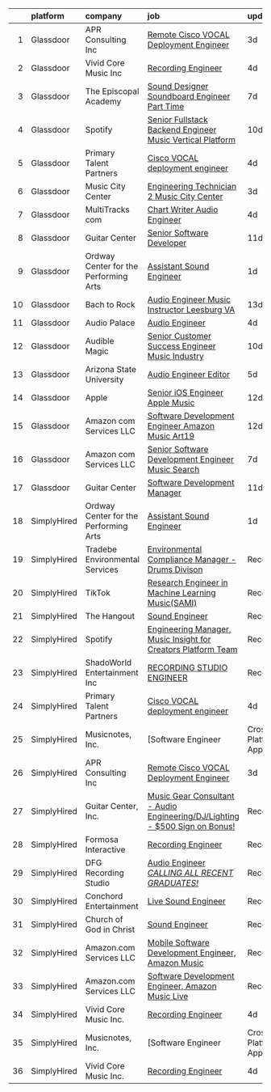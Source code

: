 

|    | platform    | company                               | job                                                                                                                                                                                                                                                                                                                                                                                                                                                                                                                                                                                                                                                                                                                                                                                                                                                                                                                                                                                                                                                                                                                                                                                                                                                                                                                                                     | update_time   | location                |
|---:|:------------|:--------------------------------------|:--------------------------------------------------------------------------------------------------------------------------------------------------------------------------------------------------------------------------------------------------------------------------------------------------------------------------------------------------------------------------------------------------------------------------------------------------------------------------------------------------------------------------------------------------------------------------------------------------------------------------------------------------------------------------------------------------------------------------------------------------------------------------------------------------------------------------------------------------------------------------------------------------------------------------------------------------------------------------------------------------------------------------------------------------------------------------------------------------------------------------------------------------------------------------------------------------------------------------------------------------------------------------------------------------------------------------------------------------------|:--------------|:------------------------|
|  1 | Glassdoor   | APR Consulting Inc                    | [Remote Cisco VOCAL Deployment Engineer](https://www.glassdoor.com/partner/jobListing.htm?pos=103&ao=1110586&s=58&guid=0000018359bfa5ac88a83381bb89b7a2&src=GD_JOB_AD&t=SR&vt=w&ea=1&cs=1_434b3262&cb=1663658075800&jobListingId=1008144961409&cpc=9DC6E4D8324653EE&jrtk=3-0-1gdcrv9epjc8h801-1gdcrv9f5g4fv800-38b1b6dcd94dc75d--6NYlbfkN0DKYEYS6AaSgPeXyWAkdM8_YPNZv0Ej8KjQCXpwSuT3KN5h05DBiQlmBf-mfh9BB2_orXgrxoLBRMxkNRQrolYV9I2SUgpTV9TA5chH-UPupMt7FQa8OnBoqSaBdLcWyH47-zjvTPRP4kAtNejIFilcckzat_tTOpCvVeAJTRjhpw9BHZTvfd7aOSaIOduTirGp-Pq3ZTGe7Aa5c23GHzzHTY6EpILNpyAnd8dV5A3COz38FJZ9U2Wx-u9Wpvz_N6vMUOEqo_M2u2I_ZGxoC_Y5a1rxC5gutIOXHwQrQH9487dJ3gn4az2uSoJoT5Vf2-_x1Coju8-kn3q2rirEmyg_P2qLsrpsI1NT4I2TSJgNXSUEA6hcOGcGxepP_3BuBzZvn5ajU0RncOGDcmno7RPkC0NCFoxoH0VtvA7522OgCCCI5lpTddQfoPd-RO2WQNWyO_QSKZ195tu7gG9FG8cLQ6jU2tnIKF15Qvopn9BlD2mgMNFDQR3PoPMzqQaLMag7R-drxHwZY8wvpUzhbm0K7F9REhhcmznRmBKIToqJiA%3D%3D)                                                                                                                                                                                                                                                                                                                                                                                                                           | 3d            | Houston, TX             |
|  2 | Glassdoor   | Vivid Core Music Inc                  | [Recording Engineer](https://www.glassdoor.com/partner/jobListing.htm?pos=101&ao=1110586&s=58&guid=0000018359bfa5ac88a83381bb89b7a2&src=GD_JOB_AD&t=SR&vt=w&ea=1&cs=1_f4971907&cb=1663658075800&jobListingId=1008142257860&cpc=1CBFC3E34E2A31FF&jrtk=3-0-1gdcrv9epjc8h801-1gdcrv9f5g4fv800-cce2a0d466442279--6NYlbfkN0DkJZbh_dCMJjun8NuS612hyyS_QpFM9YUvOs9QU76VtdbRLYFsamJ9G3k34CI2sgGLV3oPYYU-Y0xwVqVhtUxz4H86wNxC5cAe5xdl0NHdR3Aa0VX1tFWNEb-YxEB428YuhitVHcTpQ3sJYfo0Cs1e67HevCcTmEH-7xGXCGebobpQ3QmFQGmB1gOdhT7XNFslYAJEfkex7bKASrvLdtkmYA4kT-k7rF7PiqBpHSMTRGQ7B3-E_DbNpFcbwPmJUrOu_sucFscgMaoR0oHyISmL_sFek2xRT6ucp0grxQfGnEnX6w9p_3iXQik8Aoa6n7H44Tavr8e5SUlfONr0JO7o0R2l5rJYyf5alx2AuL4VgXV8ZgbgxKoW_Ql9Mqg6whCxCHxK0mc5jB-72ClsXGszsPGePd-aEB9Hl_1qHlkZ2DpDo2SfJycXlUk0QAU7Nqv4ikDD6GOwUfHYJK7Cwhn9K10zyvlGiCkiEfqtkgUsTnfssjif1wMO)                                                                                                                                                                                                                                                                                                                                                                                                                                                                                                           | 4d            | Saint Louis, MO         |
|  3 | Glassdoor   | The Episcopal Academy                 | [Sound Designer  Soundboard Engineer  Part Time ](https://www.glassdoor.com/partner/jobListing.htm?pos=113&ao=1136043&s=58&guid=0000018359bfa5ac88a83381bb89b7a2&src=GD_JOB_AD&t=SR&vt=w&ea=1&cs=1_2078478e&cb=1663658075801&jobListingId=1008134158666&jrtk=3-0-1gdcrv9epjc8h801-1gdcrv9f5g4fv800-42249c09ee087c0a-)                                                                                                                                                                                                                                                                                                                                                                                                                                                                                                                                                                                                                                                                                                                                                                                                                                                                                                                                                                                                                                   | 7d            | Newtown Square, PA      |
|  4 | Glassdoor   | Spotify                               | [Senior Fullstack Backend Engineer  Music Vertical Platform](https://www.glassdoor.com/partner/jobListing.htm?pos=106&ao=1136043&s=58&guid=0000018359bfa5ac88a83381bb89b7a2&src=GD_JOB_AD&t=SR&vt=w&cs=1_8873ba1a&cb=1663658075800&jobListingId=1008129613240&jrtk=3-0-1gdcrv9epjc8h801-1gdcrv9f5g4fv800-a24b3b128f6f44d4-)                                                                                                                                                                                                                                                                                                                                                                                                                                                                                                                                                                                                                                                                                                                                                                                                                                                                                                                                                                                                                             | 10d           | New York, NY            |
|  5 | Glassdoor   | Primary Talent Partners               | [Cisco VOCAL deployment engineer](https://www.glassdoor.com/partner/jobListing.htm?pos=102&ao=1110586&s=58&guid=0000018359bfa5ac88a83381bb89b7a2&src=GD_JOB_AD&t=SR&vt=w&ea=1&cs=1_f2712dc6&cb=1663658075800&jobListingId=1008142326403&cpc=6FC5BA77C9A4CD78&jrtk=3-0-1gdcrv9epjc8h801-1gdcrv9f5g4fv800-7d00ccaf62efed1c--6NYlbfkN0DOCvLQenlXS7fh3AEEtPwhntZQnPW7UfiJ0vyM-Z38ZvlXuLrJoooXtLfzu_VlecwdXf2-mFmTvw5qj8J58wcNbZAHqxpQ0rPpLIecZwvN76JywW45ZeN-Zmdv4P0XYW4kVG34I6kwMMlkoMzHT0e0Kc1SMd9maj013JwK54aCCnnjzMboQBdj2AAmYQjrEJ8FylzVlxvfnQ2SEzozK52MgpHQtv_IsromVThrz4mPtOKTSlibuR-z2ZKiODb5QrVISe33T9t_-DLKW_-S1_yZqwF8ORvegcB5rCHavDV_vheHT6lStRCwGH6pC16MLIGqeV0Jm3D9Jp68_0kUm4_oRxF5A7ojy2W4r4h9xwgOiqUUJy80nDeK3A6daaUJb3pZvbOZZy1KSFyEsjuTlrnacdFk_JoNRw_IyKEQ957cHw0af7FzFU4GQWVzreYXVoxZr2ql3M_hwVjTpLfTP8Z1K5USbILV1oVGUTTHEodDQKIQxyH4-I2-MIWyx1BS1bfy918jHHWP67oKQBcO1kKeB1HIkskXR88%3D)                                                                                                                                                                                                                                                                                                                                                                                                                                                | 4d            | Remote                  |
|  6 | Glassdoor   | Music City Center                     | [Engineering Technician 2   Music City Center](https://www.glassdoor.com/partner/jobListing.htm?pos=109&ao=1136043&s=58&guid=0000018359bfa5ac88a83381bb89b7a2&src=GD_JOB_AD&t=SR&vt=w&ea=1&cs=1_f3e895f8&cb=1663658075800&jobListingId=1008144780824&jrtk=3-0-1gdcrv9epjc8h801-1gdcrv9f5g4fv800-9b4715f52be0fb3d-)                                                                                                                                                                                                                                                                                                                                                                                                                                                                                                                                                                                                                                                                                                                                                                                                                                                                                                                                                                                                                                      | 3d            | Nashville, TN           |
|  7 | Glassdoor   | MultiTracks com                       | [Chart Writer   Audio Engineer](https://www.glassdoor.com/partner/jobListing.htm?pos=107&ao=1136043&s=58&guid=0000018359bfa5ac88a83381bb89b7a2&src=GD_JOB_AD&t=SR&vt=w&cs=1_18d793ea&cb=1663658075800&jobListingId=1008142207996&jrtk=3-0-1gdcrv9epjc8h801-1gdcrv9f5g4fv800-ccfc7e7d8acd7691-)                                                                                                                                                                                                                                                                                                                                                                                                                                                                                                                                                                                                                                                                                                                                                                                                                                                                                                                                                                                                                                                          | 4d            | Cedar Park, TX          |
|  8 | Glassdoor   | Guitar Center                         | [Senior Software Developer](https://www.glassdoor.com/partner/jobListing.htm?pos=116&ao=1136043&s=58&guid=0000018359bfa5ac88a83381bb89b7a2&src=GD_JOB_AD&t=SR&vt=w&cs=1_7a8a91ab&cb=1663658075801&jobListingId=1008126583887&jrtk=3-0-1gdcrv9epjc8h801-1gdcrv9f5g4fv800-2b3b599a2892437b-)                                                                                                                                                                                                                                                                                                                                                                                                                                                                                                                                                                                                                                                                                                                                                                                                                                                                                                                                                                                                                                                              | 11d           | Frederick, MD           |
|  9 | Glassdoor   | Ordway Center for the Performing Arts | [Assistant Sound Engineer](https://www.glassdoor.com/partner/jobListing.htm?pos=105&ao=1136043&s=58&guid=0000018359bfa5ac88a83381bb89b7a2&src=GD_JOB_AD&t=SR&vt=w&ea=1&cs=1_c4881de1&cb=1663658075800&jobListingId=1008147271423&jrtk=3-0-1gdcrv9epjc8h801-1gdcrv9f5g4fv800-8cd05db7d9014b72-)                                                                                                                                                                                                                                                                                                                                                                                                                                                                                                                                                                                                                                                                                                                                                                                                                                                                                                                                                                                                                                                          | 1d            | Saint Paul, MN          |
| 10 | Glassdoor   | Bach to Rock                          | [Audio Engineer Music Instructor   Leesburg  VA](https://www.glassdoor.com/partner/jobListing.htm?pos=117&ao=1136043&s=58&guid=0000018359bfa5ac88a83381bb89b7a2&src=GD_JOB_AD&t=SR&vt=w&ea=1&cs=1_87131b07&cb=1663658075801&jobListingId=1008121513694&jrtk=3-0-1gdcrv9epjc8h801-1gdcrv9f5g4fv800-740c828b02a08e51-)                                                                                                                                                                                                                                                                                                                                                                                                                                                                                                                                                                                                                                                                                                                                                                                                                                                                                                                                                                                                                                    | 13d           | Leesburg, VA            |
| 11 | Glassdoor   | Audio Palace                          | [Audio Engineer](https://www.glassdoor.com/partner/jobListing.htm?pos=108&ao=1136043&s=58&guid=0000018359bfa5ac88a83381bb89b7a2&src=GD_JOB_AD&t=SR&vt=w&ea=1&cs=1_89d391c8&cb=1663658075800&jobListingId=1008142812191&jrtk=3-0-1gdcrv9epjc8h801-1gdcrv9f5g4fv800-1eaa16ddf4411fa3-)                                                                                                                                                                                                                                                                                                                                                                                                                                                                                                                                                                                                                                                                                                                                                                                                                                                                                                                                                                                                                                                                    | 4d            | Virginia Beach, VA      |
| 12 | Glassdoor   | Audible Magic                         | [Senior Customer Success Engineer   Music Industry](https://www.glassdoor.com/partner/jobListing.htm?pos=114&ao=1136043&s=58&guid=0000018359bfa5ac88a83381bb89b7a2&src=GD_JOB_AD&t=SR&vt=w&ea=1&cs=1_dae48e2f&cb=1663658075801&jobListingId=1008130465709&jrtk=3-0-1gdcrv9epjc8h801-1gdcrv9f5g4fv800-d82875c7ce777cf8-)                                                                                                                                                                                                                                                                                                                                                                                                                                                                                                                                                                                                                                                                                                                                                                                                                                                                                                                                                                                                                                 | 10d           | Los Gatos, CA           |
| 13 | Glassdoor   | Arizona State University              | [Audio Engineer Editor](https://www.glassdoor.com/partner/jobListing.htm?pos=112&ao=1136043&s=58&guid=0000018359bfa5ac88a83381bb89b7a2&src=GD_JOB_AD&t=SR&vt=w&cs=1_e4d04835&cb=1663658075801&jobListingId=1008140425327&jrtk=3-0-1gdcrv9epjc8h801-1gdcrv9f5g4fv800-89bab4b42d4210d4-)                                                                                                                                                                                                                                                                                                                                                                                                                                                                                                                                                                                                                                                                                                                                                                                                                                                                                                                                                                                                                                                                  | 5d            | Phoenix, AZ             |
| 14 | Glassdoor   | Apple                                 | [Senior iOS Engineer   Apple Music](https://www.glassdoor.com/partner/jobListing.htm?pos=104&ao=1110586&s=58&guid=0000018359bfa5ac88a83381bb89b7a2&src=GD_JOB_AD&t=SR&vt=w&cs=1_824f95da&cb=1663658075800&jobListingId=1008124638462&cpc=3BA4CE39D5B5DEF5&jrtk=3-0-1gdcrv9epjc8h801-1gdcrv9f5g4fv800-b40472fcd5b77a01--6NYlbfkN0BvKrLyj5gPmtZO9T8euul8TCxuuKNOtzRJOomxnwSEodTz2Bc-sPZlC5mDe-NOaJj3uJWhcftnQ1EeXYDYOhOD57yPluTzB7iCWM8TunRiGMJPuBJBLXDP2TWVf1DPRuN5EbUfRePyfAwSkSYaw9N6mbka4b9bxgwV-hCUhwq6fN3NkhxFz7Bs8vrzrhmnynfoXbMqH3v7RIAY5YUXiLfG0WrlVa3nEai6dhTHEdtuvq1k0lg2UyJVDm_6oI5_9YiVMnCy3yJYlfK_rEX95S4EcgxTGuCtrJPmoG9unsW_squI0aWGqr3W0hb-a0r6Lj1bipUwIFqXRfIxikJT5oN8Z_79pNJVonrxqzR5jnn0m19iLZtRcWfTUFmnE6mk5lNeW8l-rKJr51f5oz-F2GxaaQPpZ0gDCiHdpI7CGI73SshYQkzNSM2IkYMRpRfo3qZEGhRQb30Ye-2piRI1n3Ze4cp9Fjh5KfYYEAil45zgIpZ6bieN6dCIbWCw2qXnTgIHMdy5VO6q4VftYkBRM9qxlYYaL7zIJeqyjS9GItqw4fCOgQ7qGd0gFZzXfUlfwwEYd20u6y2_j7y4B1nxzilmSNbEzOV0BvdwFyLhy8N1oNDBTdaKHSTFrl2lb-Pe63I7Vux_7ClROnwD568ECeYbLHnh0s5A3_oiq_CDqyVL85ixe3BRQXe8vVSlsgj5PKSU8MFFb31DmX6gbMfWdanfVKMrVfSxO5cbHWzc6ztRiF-joHiRin0L2u7DxjAO--qUpiciliAib7s-yyxlrxD2_Tf8FqX-nqM1XtnaWUjXhdkhJE2kcBNYverffuZmVLsLQDzS_n2cIgZXhYIMFKyuUTPO7k-0rNtYhqJ1vEXUYyBCgePNWCsYsna7k5ORPIK5o5SxLOx8fOa-4vhJ_MMnpz-iHGhB1p9hlGGDeAOuEks7VgpuQyBP3eHg_lJ2jX9_MES5tCg0RJvzNk9BmGLf) | 12d           | San Diego, CA           |
| 15 | Glassdoor   | Amazon com Services LLC               | [Software Development Engineer   Amazon Music  Art19](https://www.glassdoor.com/partner/jobListing.htm?pos=111&ao=1136043&s=58&guid=0000018359bfa5ac88a83381bb89b7a2&src=GD_JOB_AD&t=SR&vt=w&cs=1_2db6d1e9&cb=1663658075800&jobListingId=1008122422712&jrtk=3-0-1gdcrv9epjc8h801-1gdcrv9f5g4fv800-8fdf4b8576848af7-)                                                                                                                                                                                                                                                                                                                                                                                                                                                                                                                                                                                                                                                                                                                                                                                                                                                                                                                                                                                                                                    | 12d           | San Francisco, CA       |
| 16 | Glassdoor   | Amazon com Services LLC               | [Senior Software Development Engineer  Music  Search ](https://www.glassdoor.com/partner/jobListing.htm?pos=110&ao=1136043&s=58&guid=0000018359bfa5ac88a83381bb89b7a2&src=GD_JOB_AD&t=SR&vt=w&cs=1_4b0b0cd9&cb=1663658075800&jobListingId=1008133918419&jrtk=3-0-1gdcrv9epjc8h801-1gdcrv9f5g4fv800-15b8ae8ba5cd7a7a-)                                                                                                                                                                                                                                                                                                                                                                                                                                                                                                                                                                                                                                                                                                                                                                                                                                                                                                                                                                                                                                   | 7d            | San Francisco, CA       |
| 17 | Glassdoor   | Guitar Center                         | [Software Development Manager](https://www.glassdoor.com/partner/jobListing.htm?pos=115&ao=1136043&s=58&guid=0000018359bfa5ac88a83381bb89b7a2&src=GD_JOB_AD&t=SR&vt=w&cs=1_91fc34ad&cb=1663658075801&jobListingId=1008126583885&jrtk=3-0-1gdcrv9epjc8h801-1gdcrv9f5g4fv800-090270ed63fc687b-)                                                                                                                                                                                                                                                                                                                                                                                                                                                                                                                                                                                                                                                                                                                                                                                                                                                                                                                                                                                                                                                           | 11d           | Frederick, MD           |
| 18 | SimplyHired | Ordway Center for the Performing Arts | [Assistant Sound Engineer](https://www.simplyhired.com/job/oAz7NyyvUdDGHYOKQlYUSvDO7W8-T45vVAZqDpnNVFXBu-qlzfnlMQ?q=music+engineer)                                                                                                                                                                                                                                                                                                                                                                                                                                                                                                                                                                                                                                                                                                                                                                                                                                                                                                                                                                                                                                                                                                                                                                                                                     | 1d            | Saint Paul, MN          |
| 19 | SimplyHired | Tradebe Environmental Services        | [Environmental Compliance Manager - Drums Divison](https://www.simplyhired.com/job/6sAeIYj0hg71VEiv-jA1CIEBXAbWHrHQS2KlVdDqm0QBKA-eopmnTQ?q=music+engineer)                                                                                                                                                                                                                                                                                                                                                                                                                                                                                                                                                                                                                                                                                                                                                                                                                                                                                                                                                                                                                                                                                                                                                                                             | Recently      | Millington, TN          |
| 20 | SimplyHired | TikTok                                | [Research Engineer in Machine Learning Music(SAMI)](https://www.simplyhired.com/job/o_JKCEMFpNRO4FZQHiwgT2dF5qyeVpOqrRspP6GRP3HsRSMp9jTcgQ?q=music+engineer)                                                                                                                                                                                                                                                                                                                                                                                                                                                                                                                                                                                                                                                                                                                                                                                                                                                                                                                                                                                                                                                                                                                                                                                            | Recently      | Seattle, WA +1 location |
| 21 | SimplyHired | The Hangout                           | [Sound Engineer](https://www.simplyhired.com/job/pPtma4KfpJL8yv0IV160PCctZ7zJieTNPnwDrISJ5-REzhgDQyRTVw?q=music+engineer)                                                                                                                                                                                                                                                                                                                                                                                                                                                                                                                                                                                                                                                                                                                                                                                                                                                                                                                                                                                                                                                                                                                                                                                                                               | Recently      | Myrtle Beach, SC        |
| 22 | SimplyHired | Spotify                               | [Engineering Manager, Music Insight for Creators Platform Team](https://www.simplyhired.com/job/9X2qSBVxxnbmLgI2lL7f3srCaNtBpiaWxYDja9rwJRvfOaF5pS3o9Q?q=music+engineer)                                                                                                                                                                                                                                                                                                                                                                                                                                                                                                                                                                                                                                                                                                                                                                                                                                                                                                                                                                                                                                                                                                                                                                                | Recently      | New York, NY            |
| 23 | SimplyHired | ShadoWorld Entertainment Inc          | [RECORDING STUDIO ENGINEER](https://www.simplyhired.com/job/GwCuzAE1Z75JKGOc64ylj3GPMzBTziX1HpRLOs1Ry1SWuirAjqBXVA?q=music+engineer)                                                                                                                                                                                                                                                                                                                                                                                                                                                                                                                                                                                                                                                                                                                                                                                                                                                                                                                                                                                                                                                                                                                                                                                                                    | Recently      | Los Angeles, CA         |
| 24 | SimplyHired | Primary Talent Partners               | [Cisco VOCAL deployment engineer](https://www.simplyhired.com/job/0rDjE0CCKbhFGZXJHiS_xQP1P-3tbPR2ePqgzRoJL-UXm89Dr0z4ZQ?q=music+engineer)                                                                                                                                                                                                                                                                                                                                                                                                                                                                                                                                                                                                                                                                                                                                                                                                                                                                                                                                                                                                                                                                                                                                                                                                              | 4d            | Remote                  |
| 25 | SimplyHired | Musicnotes, Inc.                      | [Software Engineer | Cross-Platform Apps | Music Industry](https://www.simplyhired.com/job/k8E4fg8SWWqgvPsk4kBA2CqJDhhUZAmYysUfvRGHibz7cVQEY9wzyw?q=music+engineer)                                                                                                                                                                                                                                                                                                                                                                                                                                                                                                                                                                                                                                                                                                                                                                                                                                                                                                                                                                                                                                                                                                                                                                                     | Recently      | Remote                  |
| 26 | SimplyHired | APR Consulting Inc                    | [Remote Cisco VOCAL Deployment Engineer](https://www.simplyhired.com/job/9BxYyGrVXd4jawFSIodoB0HD78WDIX2rpRVs1d82Zk3q_J0XHoJLAQ?q=music+engineer)                                                                                                                                                                                                                                                                                                                                                                                                                                                                                                                                                                                                                                                                                                                                                                                                                                                                                                                                                                                                                                                                                                                                                                                                       | 3d            | Houston, TX             |
| 27 | SimplyHired | Guitar Center, Inc.                   | [Music Gear Consultant - Audio Engineering/DJ/Lighting - $500 Sign on Bonus!](https://www.simplyhired.com/job/A1q2-hoFBf33n2hzvrtqJdUCpA-f5UgA83I6sNug1CkHmCGdLFdqzA?q=music+engineer)                                                                                                                                                                                                                                                                                                                                                                                                                                                                                                                                                                                                                                                                                                                                                                                                                                                                                                                                                                                                                                                                                                                                                                  | Recently      | Nashville, TN           |
| 28 | SimplyHired | Formosa Interactive                   | [Recording Engineer](https://www.simplyhired.com/job/29sDM0Sr9JlQYH7solN3F74VDbJwVqpkxGxp49jc-twKzjzyunLXRQ?q=music+engineer)                                                                                                                                                                                                                                                                                                                                                                                                                                                                                                                                                                                                                                                                                                                                                                                                                                                                                                                                                                                                                                                                                                                                                                                                                           | Recently      | Los Angeles, CA         |
| 29 | SimplyHired | DFG Recording Studio                  | [Audio Engineer *CALLING ALL RECENT GRADUATES!*](https://www.simplyhired.com/job/PiqGQxWLw6vUGDkTZbSgkQCJkK2Cpy_eGD64oksENeGPAesJ5YsuSA?q=music+engineer)                                                                                                                                                                                                                                                                                                                                                                                                                                                                                                                                                                                                                                                                                                                                                                                                                                                                                                                                                                                                                                                                                                                                                                                               | Recently      | Orange, NJ              |
| 30 | SimplyHired | Conchord Entertainment                | [Live Sound Engineer](https://www.simplyhired.com/job/UEA40oo_tuyiPqvpC2XRNDDUAd6VWYQaSSZopTq90hge9e7ynS5vdw?q=music+engineer)                                                                                                                                                                                                                                                                                                                                                                                                                                                                                                                                                                                                                                                                                                                                                                                                                                                                                                                                                                                                                                                                                                                                                                                                                          | Recently      | Boston, MA              |
| 31 | SimplyHired | Church of God in Christ               | [Sound Engineer](https://www.simplyhired.com/job/SxqeH3vtAzx6bLsEV5-UcamWgOYCKHlkHRGty2wAtYcSoBs1UYL9_g?q=music+engineer)                                                                                                                                                                                                                                                                                                                                                                                                                                                                                                                                                                                                                                                                                                                                                                                                                                                                                                                                                                                                                                                                                                                                                                                                                               | Recently      | Detroit, MI             |
| 32 | SimplyHired | Amazon.com Services LLC               | [Mobile Software Development Engineer, Amazon Music](https://www.simplyhired.com/job/rsCpBFn9OPkke_bvO-qBzJn5h5ReCdfOAt4WT5ZVWGLUNKcNA3LNNA?q=music+engineer)                                                                                                                                                                                                                                                                                                                                                                                                                                                                                                                                                                                                                                                                                                                                                                                                                                                                                                                                                                                                                                                                                                                                                                                           | Recently      | Remote +3 locations     |
| 33 | SimplyHired | Amazon.com Services LLC               | [Software Development Engineer, Amazon Music Live](https://www.simplyhired.com/job/mpgzgT6r885fjDF9t9oYbhMiUPQvAME3CQopjyPobkAI9WLjTXZnMg?q=music+engineer)                                                                                                                                                                                                                                                                                                                                                                                                                                                                                                                                                                                                                                                                                                                                                                                                                                                                                                                                                                                                                                                                                                                                                                                             | Recently      | Remote +1 location      |
| 34 | SimplyHired | Vivid Core Music Inc.                 | [Recording Engineer](https://www.simplyhired.com/job/tBKAbYf-RGnH7uPsOnaBGPWj0-TCICe_evf7DjRKj_4B6Pe6As-y8A?q=music+engineer)                                                                                                                                                                                                                                                                                                                                                                                                                                                                                                                                                                                                                                                                                                                                                                                                                                                                                                                                                                                                                                                                                                                                                                                                                           | 4d            | St. Louis, MO           |
| 35 | SimplyHired | Musicnotes, Inc.                      | [Software Engineer | Cross-Platform Apps | Music Industry](https://www.simplyhired.com/job/k8E4fg8SWWqgvPsk4kBA2CqJDhhUZAmYysUfvRGHibz7cVQEY9wzyw?q=music+engineer)                                                                                                                                                                                                                                                                                                                                                                                                                                                                                                                                                                                                                                                                                                                                                                                                                                                                                                                                                                                                                                                                                                                                                                                     | Recently      | Remote                  |
| 36 | SimplyHired | Vivid Core Music Inc.                 | [Recording Engineer](https://www.simplyhired.com/job/tBKAbYf-RGnH7uPsOnaBGPWj0-TCICe_evf7DjRKj_4B6Pe6As-y8A?q=music+engineer)                                                                                                                                                                                                                                                                                                                                                                                                                                                                                                                                                                                                                                                                                                                                                                                                                                                                                                                                                                                                                                                                                                                                                                                                                           | 4d            | St. Louis, MO           |